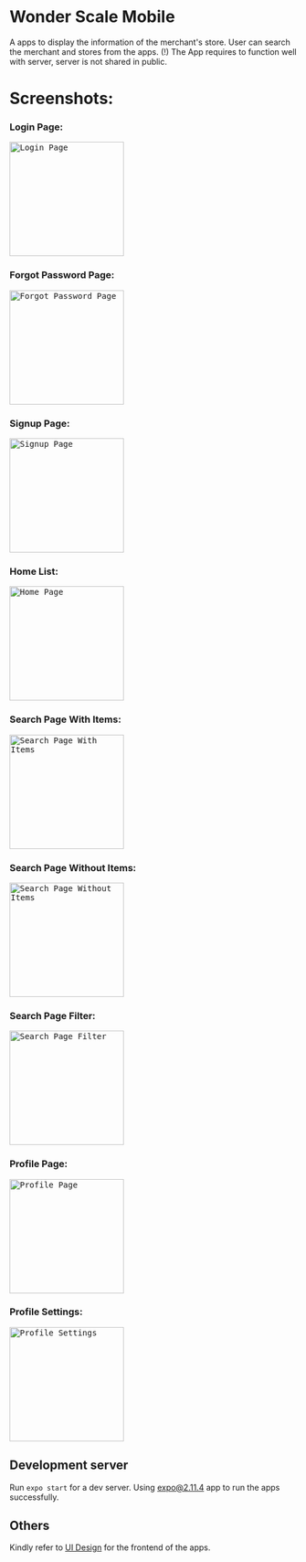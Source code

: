 # Wonder Scale Mobile
A apps to display the information of the merchant's store. User can search the merchant and stores from the apps.
(!) The App requires to function well with server, server is not shared in public.

# Screenshots:
### Login Page:
<kbd><img src="./screenshots/01_login_page.jpg" alt="Login Page" width="200"/></kbd>

### Forgot Password Page:
<kbd><img src="./screenshots/02_forgot_password_page.jpg" alt="Forgot Password Page" width="200"/></kbd>

### Signup Page:
<kbd><img src="./screenshots/03_signup_page.jpg" alt="Signup Page" width="200"/></kbd>

### Home List:
<kbd><img src="./screenshots/04_home_page.jpg" alt="Home Page" width="200"/></kbd>

### Search Page With Items:
<kbd><img src="./screenshots/05_search_page_with_items.jpg" alt="Search Page With Items" width="200"/></kbd>

### Search Page Without Items:
<kbd><img src="./screenshots/06_search_page_without_items.jpg" alt="Search Page Without Items" width="200"/></kbd>

### Search Page Filter:
<kbd><img src="./screenshots/07_search_page_filters.jpg" alt="Search Page Filter" width="200"/></kbd>

### Profile Page:
<kbd><img src="./screenshots/08_profile_page.jpg" alt="Profile Page" width="200"/></kbd>

### Profile Settings:
<kbd><img src="./screenshots/09_profile_settings.jpg" alt="Profile Settings" width="200"/></kbd>

## Development server

Run `expo start` for a dev server. Using expo@2.11.4 app to run the apps successfully.

## Others

Kindly refer to [UI Design](./UI_Design) for the frontend of the apps.